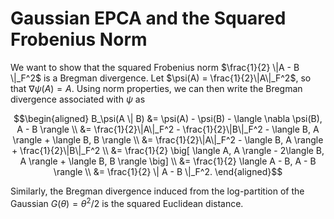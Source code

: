 # Gaussian EPCA and the Squared Frobenius Norm

We want to show that the squared Frobenius norm $\frac{1}{2} \|A - B \|_F^2$ is a Bregman divergence. Let $\psi(A) = \frac{1}{2}\|A\|_F^2$, so that $\nabla \psi(A) = A$. Using norm properties, we can then write the Bregman divergence associated with $\psi$ as

$$\begin{aligned}
B_\psi(A \| B) &= \psi(A) - \psi(B) - \langle \nabla \psi(B), A - B \rangle \\
&= \frac{1}{2}\|A\|_F^2 - \frac{1}{2}\|B\|_F^2 - \langle B, A \rangle + \langle B, B \rangle \\
&= \frac{1}{2}\|A\|_F^2 - \langle B, A \rangle + \frac{1}{2}\|B\|_F^2 \\
&= \frac{1}{2} \big[ \langle A, A \rangle - 2\langle B, A \rangle + \langle B, B \rangle \big] \\
&= \frac{1}{2} \langle A - B, A - B \rangle \\
&= \frac{1}{2} \| A - B \|_F^2.
\end{aligned}$$

Similarly, the Bregman divergence induced from the log-partition of the Gaussian $G(\theta) = \theta^2/2$ is the squared Euclidean distance.